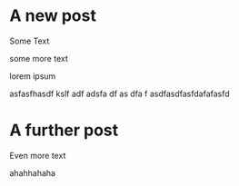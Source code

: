 # A new post

Some Text

some more text

lorem ipsum

asfasfhasdf kslf
adf
adsfa
df 
as
dfa
f
asdfasdfasfdafafasfd


# A further post

Even more text

ahahhahaha
